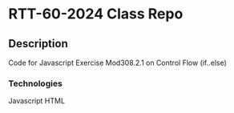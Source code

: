 # RTT-60-2024 Class Repo

## Description
Code for Javascript Exercise Mod308.2.1 on Control Flow (if..else)

### Technologies
Javascript
HTML